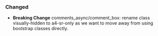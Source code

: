### Changed

- **Breaking Change** comments_async/comment_box: rename class visually-hidden to
  a4-sr-only as we want to move away from using bootstrap classes directly.
